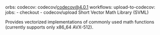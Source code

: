 orbs:
  codecov: codecov/codecov@4.0.1
workflows:
  upload-to-codecov:
    jobs:
      - checkout 
      - codecov/upload
Short Vector Math Library (SVML)

Provides vectorized implementations of commonly used math functions (currently
supports only x86_64 AVX-512).
